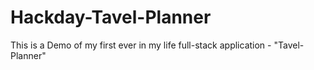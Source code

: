 # Hackday-Tavel-Planner
This is a Demo of my first ever in my life full-stack application - "Tavel-Planner"

